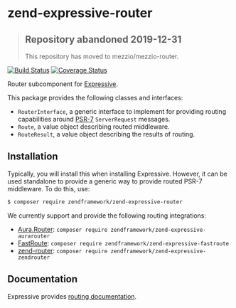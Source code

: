 # zend-expressive-router

> ## Repository abandoned 2019-12-31
>
> This repository has moved to mezzio/mezzio-router.

[![Build Status](https://secure.travis-ci.org/zendframework/zend-expressive-router.svg?branch=master)](https://secure.travis-ci.org/zendframework/zend-expressive-router)
[![Coverage Status](https://coveralls.io/repos/github/zendframework/zend-expressive-router/badge.svg?branch=master)](https://coveralls.io/github/zendframework/zend-expressive-router?branch=master)

Router subcomponent for [Expressive](https://github.com/zendframework/zend-expressive).

This package provides the following classes and interfaces:

- `RouterInterface`, a generic interface to implement for providing routing
  capabilities around [PSR-7](http://www.php-fig.org/psr/psr-7/)
  `ServerRequest` messages.
- `Route`, a value object describing routed middleware.
- `RouteResult`, a value object describing the results of routing.

## Installation

Typically, you will install this when installing Expressive. However, it can be
used standalone to provide a generic way to provide routed PSR-7 middleware. To
do this, use:

```bash
$ composer require zendframework/zend-expressive-router
```

We currently support and provide the following routing integrations:

- [Aura.Router](https://github.com/auraphp/Aura.Router):
  `composer require zendframework/zend-expressive-aurarouter`
- [FastRoute](https://github.com/nikic/FastRoute):
  `composer require zendframework/zend-expressive-fastroute`
- [zend-router](https://github.com/zendframework/zend-router):
  `composer require zendframework/zend-expressive-zendrouter`

## Documentation

Expressive provides [routing documentation](https://docs.zendframework.com/zend-expressive/features/router/intro/).